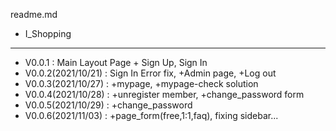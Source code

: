 readme.md

+ I_Shopping

***


+ V0.0.1 : Main Layout Page + Sign Up, Sign In
+ V0.0.2(2021/10/21) : Sign In Error fix, +Admin page, +Log out 
+ V0.0.3(2021/10/27) : +mypage, +mypage-check solution
+ V0.0.4(2021/10/28) : +unregister member, +change_password form
+ V0.0.5(2021/10/29) : +change_password
+ V0.0.6(2021/11/03) : +page_form(free,1:1,faq), fixing sidebar...